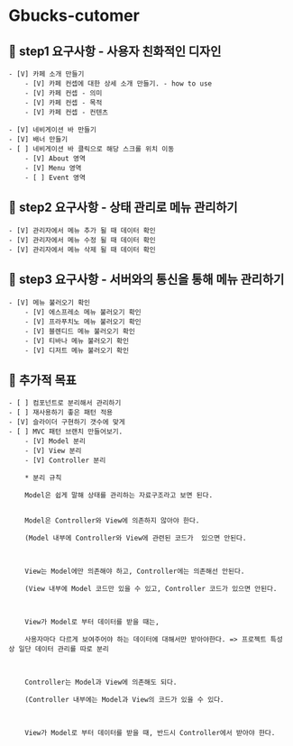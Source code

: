 # Gbucks-cutomer



## 🎯 step1 요구사항 - 사용자 친화적인 디자인
    - [V] 카페 소개 만들기
        - [V] 카페 컨셉에 대한 상세 소개 만들기. - how to use
        - [V] 카페 컨셉 - 의미
        - [V] 카페 컨셉 - 목적
        - [V] 카페 컨셉 - 컨텐츠

    - [V] 네비게이션 바 만들기 
    - [V] 배너 만들기 
    - [ ] 네비게이션 바 클릭으로 해당 스크롤 위치 이동
        - [V] About 영역
        - [V] Menu 영역
        - [ ] Event 영역


## 🎯 step2 요구사항 - 상태 관리로 메뉴 관리하기
    - [V] 관리자에서 메뉴 추가 될 때 데이터 확인
    - [V] 관리자에서 메뉴 수정 될 때 데이터 확인
    - [V] 관리자에서 메뉴 삭제 될 때 데이터 확인

## 🎯 step3 요구사항 - 서버와의 통신을 통해 메뉴 관리하기
    - [V] 메뉴 불러오기 확인
        - [V] 에스프레소 메뉴 불러오기 확인
        - [V] 프라푸치노 메뉴 불러오기 확인
        - [V] 블렌디드 메뉴 불러오기 확인
        - [V] 티바나 메뉴 불러오기 확인
        - [V] 디저트 메뉴 불러오기 확인

## 🎯 추가적 목표
    - [ ] 컴포넌트로 분리해서 관리하기
    - [ ] 재사용하기 좋은 패턴 적용
    - [V] 슬라이더 구현하기 갯수에 맞게
    - [ ] MVC 패턴 브랜치 만들어보기.
        - [V] Model 분리
        - [V] View 분리
        - [V] Controller 분리

        * 분리 규칙

        Model은 쉽게 말해 상태를 관리하는 자료구조라고 보면 된다.

        
        Model은 Controller와 View에 의존하지 않아야 한다.

        (Model 내부에 Controller와 View에 관련된 코드가  있으면 안된다.

 

        View는 Model에만 의존해야 하고, Controller에는 의존해선 안된다.

        (View 내부에 Model 코드만 있을 수 있고, Controller 코드가 있으면 안된다.

 

        View가 Model로 부터 데이터를 받을 때는,

        사용자마다 다르게 보여주어야 하는 데이터에 대해서만 받아야한다. => 프로젝트 특성 상 일단 데이터 관리를 따로 분리

 

        Controller는 Model과 View에 의존해도 되다.

        (Controller 내부에는 Model과 View의 코드가 있을 수 있다.

 

        View가 Model로 부터 데이터를 받을 때, 반드시 Controller에서 받아야 한다.

 